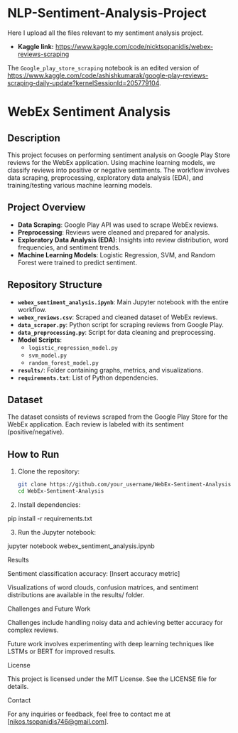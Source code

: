 # NLP-Sentiment-Analysis-Project
Here I upload all the files relevant to my sentiment analysis project.
- **Kaggle link:** https://www.kaggle.com/code/nicktsopanidis/webex-reviews-scraping

The `Google_play_store_scraping` notebook is an edited version of https://www.kaggle.com/code/ashishkumarak/google-play-reviews-scraping-daily-update?kernelSessionId=205779104.

# WebEx Sentiment Analysis

## Description
This project focuses on performing sentiment analysis on Google Play Store reviews for the WebEx application. Using machine learning models, we classify reviews into positive or negative sentiments. The workflow involves data scraping, preprocessing, exploratory data analysis (EDA), and training/testing various machine learning models.

## Project Overview
- **Data Scraping**: Google Play API was used to scrape WebEx reviews.
- **Preprocessing**: Reviews were cleaned and prepared for analysis.
- **Exploratory Data Analysis (EDA)**: Insights into review distribution, word frequencies, and sentiment trends.
- **Machine Learning Models**: Logistic Regression, SVM, and Random Forest were trained to predict sentiment.

## Repository Structure
- **`webex_sentiment_analysis.ipynb`**: Main Jupyter notebook with the entire workflow.
- **`webex_reviews.csv`**: Scraped and cleaned dataset of WebEx reviews.
- **`data_scraper.py`**: Python script for scraping reviews from Google Play.
- **`data_preprocessing.py`**: Script for data cleaning and preprocessing.
- **Model Scripts**:
  - `logistic_regression_model.py`
  - `svm_model.py`
  - `random_forest_model.py`
- **`results/`**: Folder containing graphs, metrics, and visualizations.
- **`requirements.txt`**: List of Python dependencies.

## Dataset
The dataset consists of reviews scraped from the Google Play Store for the WebEx application. Each review is labeled with its sentiment (positive/negative).

## How to Run
1. Clone the repository:
   ```bash
   git clone https://github.com/your_username/WebEx-Sentiment-Analysis.git
   cd WebEx-Sentiment-Analysis

2. Install dependencies:

pip install -r requirements.txt


3. Run the Jupyter notebook:

jupyter notebook webex_sentiment_analysis.ipynb



Results

Sentiment classification accuracy: [Insert accuracy metric]

Visualizations of word clouds, confusion matrices, and sentiment distributions are available in the results/ folder.


Challenges and Future Work

Challenges include handling noisy data and achieving better accuracy for complex reviews.

Future work involves experimenting with deep learning techniques like LSTMs or BERT for improved results.


License

This project is licensed under the MIT License. See the LICENSE file for details.

Contact

For any inquiries or feedback, feel free to contact me at [nikos.tsopanidis746@gmail.com].
